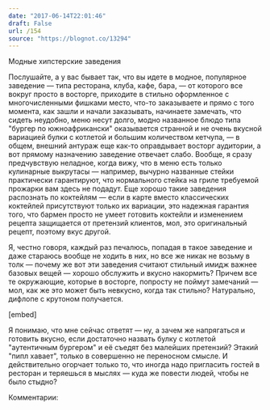 ```yaml
---
date: "2017-06-14T22:01:46"
draft: False
url: /154
source: "https://blognot.co/13294"
---
```


Модные хипстерские заведения

Послушайте, а у вас бывает так, что вы идете в модное, популярное заведение — типа ресторана, клуба, кафе, бара, — от которого все вокруг просто в восторге, приходите в стильно оформленное с многочисленными фишками место, что-то заказываете и прямо с того момента, как зашли и начали заказывать, начинаете замечать, что сидеть неудобно, меню несут долго, модно названное блюдо типа "бургер по южноафрикански" оказывается странной и не очень вкусной вариацией булки с котлетой и большим количеством кетчупа, — в общем, внешний антураж еще как-то оправдывает восторг аудитории, а вот прямому назначению заведение отвечает слабо. Вообще, я сразу предчувствую неладное, когда вижу, что в меню есть только кулинарные выкрутасы — например, вычурно названные стейки практически гарантируют, что нормального стейка на гриле требуемой прожарки вам здесь не подадут. Еще хорошо такие заведения распознать по коктейлям — если в карте вместо классических коктейлей присутствуют только их вариации, это надежная гарантия того, что бармен просто не умеет готовить коктейли и изменением рецепта защищается от претензий клиентов, мол, это оригинальный рецепт, поэтому вкус другой.

Я, честно говоря, каждый раз печалюсь, попадая в такое заведение и даже стараюсь вообще не ходить в них, но все же никак не возьму в толк — почему же вот эти заведения считают стильный имидж важнее базовых вещей — хорошо обслужить и вкусно накормить? Причем все те окружающие, которые в восторге, попросту не поймут замечаний — мол, как же это может быть невкусно, когда так стильно? Натурально, дифлопе с крутоном получается.

[embed]

Я понимаю, что мне сейчас ответят — ну, а зачем же напрягаться и готовить вкусно, если достаточно назвать булку с котлетой "аутентичным бургером" и её съедят без малейших претензий? Этакий "пипл хавает", только в совершенно не переносном смысле. И действительно огорчает только то, что иногда надо пригласить гостей в ресторан и теряешься в мыслях — куда же повести людей, чтобы не было стыдно?

Комментарии:

